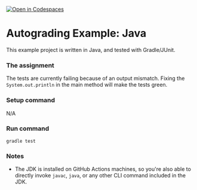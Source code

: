 [![Open in Codespaces](https://classroom.github.com/assets/launch-codespace-2972f46106e565e64193e422d61a12cf1da4916b45550586e14ef0a7c637dd04.svg)](https://classroom.github.com/open-in-codespaces?assignment_repo_id=18124747)
# Autograding Example: Java
This example project is written in Java, and tested with Gradle/JUnit.

### The assignment
The tests are currently failing because of an output mismatch. Fixing the `System.out.println` in the main method will make the tests green.

### Setup command
N/A

### Run command
`gradle test`

### Notes
- The JDK is installed on GitHub Actions machines, so you're also able to directly invoke `javac`, `java`, or any other CLI command included in the JDK. 
